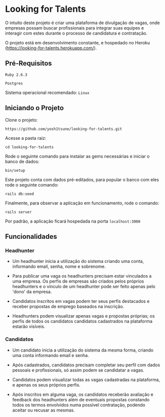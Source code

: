 # Looking for Talents

O intuito deste projeto é criar uma plataforma de divulgação de vagas, onde empresas possam buscar profissionais para integrar suas equipes e interagir com estes durante o processo de candidatura e contratação.

O projeto está em desenvolvimento constante, e hospedado no Heroku (https://looking-for-talents.herokuapp.com/).

## Pré-Requisitos

`Ruby 2.6.3`

`Postgres`

Sistema operacional recomendado: `Linux`

## Iniciando o Projeto

Clone o projeto:

`https://github.com/yosh1tsune/looking-for-talents.git`

Acesse a pasta raiz:

`cd looking-for-talents`

Rode o seguinte comando para instalar as gems necessárias e iniciar o banco de dados:

`bin/setup`

Este projeto conta com dados pré-editados, para popular o banco com eles rode o seguinte comando:

`rails db:seed`

Finalmente, para observar a aplicação em funcionamento, rode o comando:

`rails server`

Por padrão, a aplicação ficará hospedada na porta `localhost:3000`

## Funcionalidades

### Headhunter

- Um headhunter inicia a utilização do sistema criando uma conta, informando email, senha, nome e sobrenome.

- Para publicar uma vaga os headhunters precisam estar vinculados a uma empresa. Os perfis de empresas são criados pelos próprios headhunters e o vinculo de um headhunter pode ser feito apenas pelo 'dono' da empresa.

- Candidatos inscritos em vagas podem ter seus perfis destacados e receber propostas de emprego baseados na inscrição.

- Headhunters podem visualizar apenas vagas e propostas próprias; os perfis de todos os candidatos candidatos cadastrados na plataforma estarão visíveis.

### Candidatos

- Um candidato inicia a utilização do sistema da mesma forma, criando uma conta informando email e senha.

- Após cadastrados, candidatos precisam completar seu perfil com dados pessoais e profissionais, só assim podem se candidatar a vagas.

- Candidatos podem visualizar todas as vagas cadastradas na plataforma, e apenas os seus próprios perfis.

- Após inscritos em alguma vaga, os candidatos receberão avaliação e feedback dos headhunters além de eventuais propostas constando todos os termos envolvidos numa possível contratação, podendo aceitar ou recusar as mesmas.
